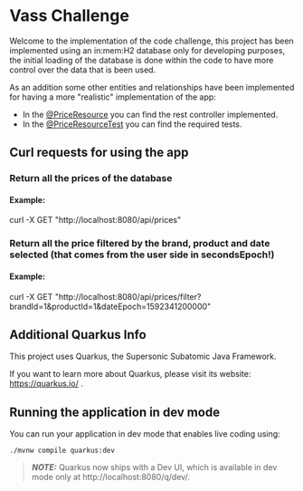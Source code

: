# Vass Challenge

Welcome to the implementation of the code challenge, this project has been implemented using an in:mem:H2 database only for developing purposes, the initial loading of the database is done within the code to have more control over the data that is been used.

As an addition some other entities and relationships have been implemented for having a more "realistic" implementation of the app:

 + In the [@PriceResource](/src/main/java/com/vass/api/PriceResource.java) you can find the rest controller implemented.
 + In the [@PriceResourceTest](/src/test/java/com/vass/PriceResourceTest.java) you can find the required tests.

## Curl requests for using the app

### Return all the prices of the database 
#### Example:
curl -X GET "http://localhost:8080/api/prices"

### Return all the price filtered by the brand, product and date selected (that comes from the user side in secondsEpoch!)
#### Example:
curl -X GET "http://localhost:8080/api/prices/filter?brandId=1&productId=1&dateEpoch=1592341200000"

## Additional Quarkus Info

This project uses Quarkus, the Supersonic Subatomic Java Framework.

If you want to learn more about Quarkus, please visit its website: https://quarkus.io/ .

## Running the application in dev mode

You can run your application in dev mode that enables live coding using:
```shell script
./mvnw compile quarkus:dev
```

> **_NOTE:_**  Quarkus now ships with a Dev UI, which is available in dev mode only at http://localhost:8080/q/dev/.